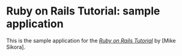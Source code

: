 # Ruby on Rails Tutorial: sample application

This is the sample application for
the [*Ruby on Rails Tutorial*](http://railstutorial.org/)
by [Mike Sikora].
